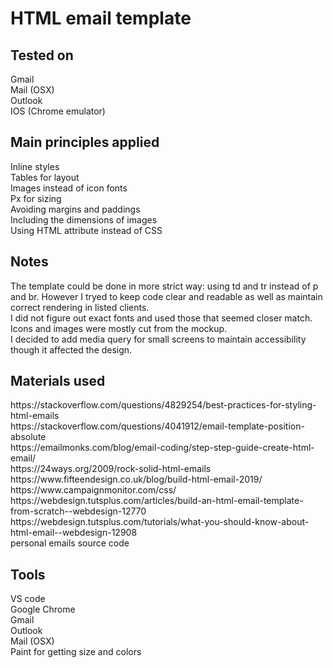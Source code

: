 <h1>HTML email template</h1>

<h2>Tested on</h2>
Gmail <br>
Mail (OSX) <br>
Outlook <br>
IOS (Chrome emulator) <br>

<h2>Main principles applied</h2>
Inline styles <br>
Tables for layout <br>
Images instead of icon fonts <br>
Px for sizing <br>
Avoiding margins and paddings <br>
Including the dimensions of images <br>
Using HTML attribute instead of CSS <br>

<h2>Notes</h2>
The template could be done in more strict way: using td and tr instead of p and br. However I tryed to keep code clear and readable as well as maintain correct rendering in listed clients. <br>
I did not figure out exact fonts and used those that seemed closer match. <br>
Icons and images were mostly cut from the mockup. <br>
I decided to add media query for small screens to maintain accessibility though it affected the design. <br>

<h2>Materials used</h2>
https://stackoverflow.com/questions/4829254/best-practices-for-styling-html-emails <br>
https://stackoverflow.com/questions/4041912/email-template-position-absolute <br>
https://emailmonks.com/blog/email-coding/step-step-guide-create-html-email/ <br>
https://24ways.org/2009/rock-solid-html-emails <br>
https://www.fifteendesign.co.uk/blog/build-html-email-2019/ <br>
https://www.campaignmonitor.com/css/ <br>
https://webdesign.tutsplus.com/articles/build-an-html-email-template-from-scratch--webdesign-12770 <br>
https://webdesign.tutsplus.com/tutorials/what-you-should-know-about-html-email--webdesign-12908 <br>
personal emails source code <br>

<h2>Tools</h2>
VS code <br>
Google Chrome <br>
Gmail <br>
Outlook <br>
Mail (OSX) <br>
Paint for getting size and colors <br>
